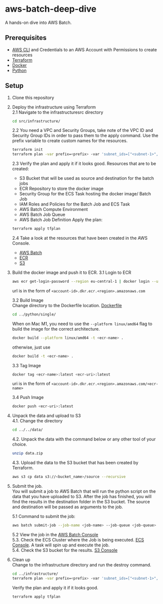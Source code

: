 # aws-batch-deep-dive
A hands-on dive into AWS Batch.

## Prerequisites
- [AWS CLI](https://docs.aws.amazon.com/cli/latest/userguide/cli-chap-install.html) and Credentials to an AWS Account with Permissions to create resources
- [Terraform](https://developer.hashicorp.com/terraform/install?product_intent=terraform)
- [Docker](https://docs.docker.com/get-docker/)
- [Python](https://www.python.org/downloads/)

## Setup
1. Clone this repository
2. Deploy the infrastructure using Terraform  
    2.1 Navigate to the infrastructuresrc directory
    ```bash
    cd src/infrastructure/
    ``````
    2.2 You need a VPC and Security Groups, take note of the VPC ID and Security Group IDs in order to pass them to the apply command. Use the prefix variable to create custom names for the resources.
    ```bash
    terraform init
    terraform plan -var prefix=<prefix> -var 'subnet_ids=["<subnet-1>", "<subnet-2>"]' -var vpc_id=<vpc-id> -out tfplan
    ``````
    2.3 Verify the plan and apply it if it looks good.
    Resources that are to be created:
    - S3 Bucket that will be used as source and destination for the batch jobs
    - ECR Repository to store the docker image
    - Security Group for the ECS Task hosting the docker image/ Batch Job
    - IAM Roles and Policies for the Batch Job and ECS Task
    - AWS Batch Compute Environment
    - AWS Batch Job Queue
    - AWS Batch Job Definition
    Apply the plan:
    ```bash
    terraform apply tfplan
    ````
    2.4 Take a look at the resources that have been created in the AWS Console.
    - [AWS Batch](https://eu-central-1.console.aws.amazon.com/batch/home?region=eu-central-1)
    - [ECR](https://eu-central-1.console.aws.amazon.com/ecr/repositories?region=eu-central-1)
    - [S3](https://s3.console.aws.amazon.com/s3/home?region=eu-central-1)

3. Build the docker image and push it to ECR. 
    3.1 Login to ECR
    ```bash
    aws ecr get-login-password --region eu-central-1 | docker login --username AWS --password-stdin 266154869614.dkr.ecr.eu-central-1.amazonaws.com
    ```
    url is in the form of `<account-id>.dkr.ecr.<region>.amazonaws.com`
    
    3.2 Build Image  
    Change directory to the Dockerfile location. [Dockerfile](src/python/single/Dockerfile)
    ```bash
    cd ../python/single/
    ```
    When on Mac M1, you need to use the `--platform linux/amd64` flag to build the image for the correct architecture.
    ```bash
    docker build --platform linux/amd64 -t <ecr-name> .
    ```
    
    otherwise, just use
    ```bash
    docker build -t <ecr-name> .
    ```
    
    3.3 Tag Image
    ```bash
    docker tag <ecr-name>:latest <ecr-uri>:latest
    ```
    uri is in the form of `<account-id>.dkr.ecr.<region>.amazonaws.com/<ecr-name>`
    
    3.4 Push Image
    ```bash
    docker push <ecr-uri>:latest
    ```
4. Unpack the data and upload to S3  
    4.1. Change the directory
    ```bash
    cd ../../data/     
    ```
    4.2. Unpack the data with the command below or any other tool of your choice.
    ```bash
    unzip data.zip
    ```
    4.3. Upload the data to the S3 bucket that has been created by Terraform.
    ```bash
    aws s3 cp data s3://<bucket_name>/source --recursive
    ```
5. Submit the job.  
    You will submit a job to AWS Batch that will run the python script on the data that you have uploaded to S3. After the job has finished, you will find the results in the destination folder in the S3 bucket. The source and destination will be passed as arguments to the job.

    5.1 Command to submit the job:
    ```bash
    aws batch submit-job --job-name <job-name> --job-queue <job-queue> --job-definition <job-definition> --container-overrides command='["python", "script.py"]' --container-overrides environment='[{name="BUCKET",value="<bucket-name>"},{name=PREFIX,value="source"},{name="OUTPUT_PREFIX",value="output"}]'
    ```
    5.2 View the job in the [AWS Batch Console](https://eu-central-1.console.aws.amazon.com/batch/home?region=eu-central-1#/jobs)  
    5.3. Check the ECS Cluster where the Job is being executed. [ECS Console](https://eu-central-1.console.aws.amazon.com/ecs/home?region=eu-central-1#/clusters). A task will spin up and execute the job.  
    5.4. Check the S3 bucket for the results. [S3 Console](https://s3.console.aws.amazon.com/s3/home?region=eu-central-1)

6. Clean up  
    Change to the infrastructure directory and run the destroy command.
    ```bash
    cd ../infrastructure/  
    terraform plan -var prefix=<prefix> -var 'subnet_ids=["<subnet-1>", "<subnet-2>"]' -var vpc_id=<vpc-id> -destroy -out tfplan
    ``````
    Verify the plan and apply it if it looks good.
    ```bash
    terraform apply tfplan
    ````

